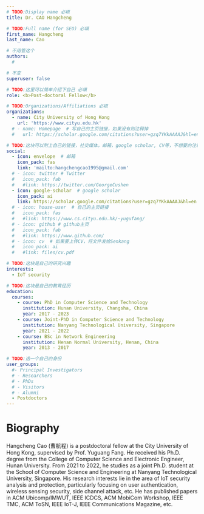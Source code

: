 ```yaml
---
# TODO:Display name 必填
title: Dr. CAO Hangcheng  

# TODO:Full name (for SEO) 必填
first_name: Hangcheng   
last_name: Cao

# 不用管这个
authors:
  # 

# 不变
superuser: false

# TODO:这里可以简单介绍下自己 必填
role: <b>Post-doctoral Fellow</b>

# TODO:Organizations/Affiliations 必填
organizations:
  - name: City University of Hong Kong 
    url: 'https://www.cityu.edu.hk'
  # - name: Homepage  # 写自己的主页链接，如果没有则注释掉
  #   url: https://scholar.google.com/citations?user=gzq7YKkAAAAJ&hl=en

# TODO:这块可以附上自己的链接，社交媒体，邮箱，google scholar, CV等，不想要的注释掉即可
social:
  - icon: envelope  # 邮箱
    icon_pack: fas
    link: 'mailto:hangchengcao1995@gmail.com'
  # - icon: twitter # Twitter
  #   icon_pack: fab  
  #   #link: https://twitter.com/GeorgeCushen
  - icon: google-scholar  # google scholar
    icon_pack: ai
    link: https://scholar.google.com/citations?user=gzq7YKkAAAAJ&hl=en
  # - icon: house-user  # 自己的主页链接
  #   icon_pack: fas
  #   #link: https://www.cs.cityu.edu.hk/~yugufang/
  # - icon: github # github主页
  #   icon_pack: fab   
  #   #link: https://www.github.com/
  # - icon: cv  # 如果要上传CV，将文件发给Senkang
  #   icon_pack: ai
  #   #link: files/cv.pdf

# TODO:这块是自己的研究兴趣
interests:
  - IoT security

# TODO:这块是自己的教育经历
education:
  courses:
    - course: PhD in Computer Science and Technology 
      institution: Hunan University, Changsha, China
      year: 2017 - 2023
    - course: Joint-PhD in Computer Science and Technology 
      institution: Nanyang Technological University, Singapore
      year: 2021 - 2022
    - course: BSc in Network Engineering
      institution: Henan Normal University, Henan, China
      year: 2013 - 2017

# TODO:选一个自己的身份
user_groups:
  #- Principal Investigators
  # - Researchers
  # - PhDs
  # - Visitors
  # - Alumni
  - Postdoctors
---
```

<!-- TODO:写自己的Biography -->
# Biography
<!-- <p style="text-align:justify">  -->
Hangcheng Cao (曹航程) is a postdoctoral fellow at the City University of Hong Kong, supervised by Prof. Yuguang Fang. He received his Ph.D. degree from the College of Computer Science and Electronic Engineer, Hunan University. From 2021 to 2022, he studies as a joint Ph.D. student at the School of Computer Science and Engineering at Nanyang Technological University, Singapore. His research interests lie in the area of IoT security analysis and protection, particularly focusing on user authentication, wireless sensing security, side channel attack, etc. He has published papers in ACM Ubicomp/IMWUT, IEEE ICDCS, ACM MobiCom Workshop, IEEE TMC, ACM ToSN, IEEE IoT-J, IEEE Communications Magazine, etc. 

